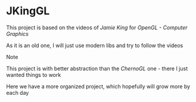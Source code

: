 # JKingGL

This project is based on the videos of *Jamie King* for *OpenGL - Computer Graphics*

As it is an old one, I will just use modern libs and try to follow the videos

> [!NOTE]
> This project is with better abstraction than the *ChernoGL* one - there I just wanted things to work
> 
> Here we have a more organized project, which hopefully will grow more by each day
